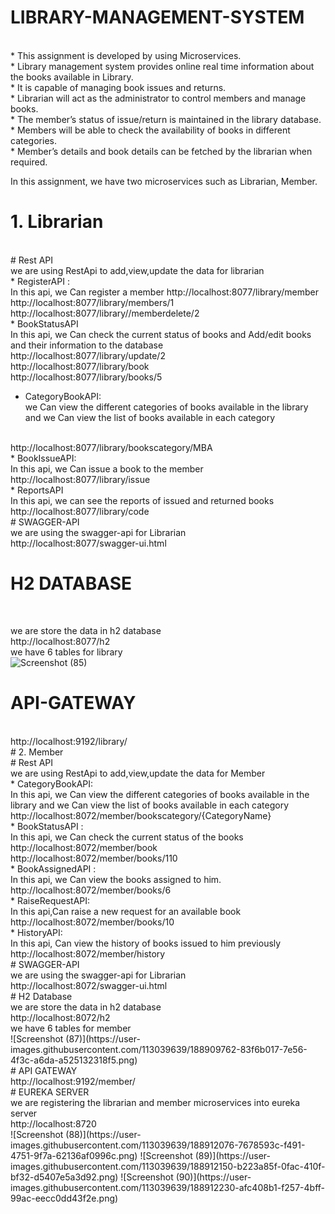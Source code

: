 # LIBRARY-MANAGEMENT-SYSTEM
<br>                                             
* This assignment is developed by using Microservices.
<br> 
* Library management system provides online real time information about the books available in Library. 
<br>
* It is capable of managing book issues and returns. 
<br>
* Librarian will act as the administrator to control members and manage books. 
<br>
* The member’s status of issue/return is maintained in the library database.
<br>
* Members will be able to check the availability of books in different categories. 
<br>
* Member’s details and book details can be fetched by the librarian when required.
<br>
                                                                          
 In this assignment, we have two microservices such as Librarian, Member.
 <br>
 # 1. Librarian
<br>
# Rest API
<br>
we are using RestApi to add,view,update the data for librarian
<br>
* RegisterAPI :
<br>
In this api, we Can register a member
http://localhost:8077/library/member
<br>
http://localhost:8077/library/members/1
<br>
http://localhost:8077/library//memberdelete/2
<br>
* BookStatusAPI
<br>
In this api, we Can check the current status of books and Add/edit books and their information to the database
<br>
http://localhost:8077/library/update/2
<br>
http://localhost:8077/library/book
<br>
http://localhost:8077/library/books/5

* CategoryBookAPI:
  <br>
we Can view the different categories of books available in the library and we Can view the list of books available in each category
<br>
http://localhost:8077/library/bookscategory/MBA
<br>
* BookIssueAPI:
 <br>
In this api, we Can issue a book to the member
<br>
http://localhost:8077/library/issue
<br>
* ReportsAPI
<br>
In this api, we can see the reports of issued and returned books
<br>
http://localhost:8077/library/code
<br>
# SWAGGER-API
<br>
we are using the swagger-api for Librarian
<br>
http://localhost:8077/swagger-ui.html
<br>

# H2 DATABASE
<br>

we are store the data in h2 database
<br>
http://localhost:8077/h2
<br>
we have 6 tables for library
<br>
![Screenshot (85)](https://user-images.githubusercontent.com/113039639/188908425-9dbb1e47-96a0-4344-8702-662d3b2b1c78.png)
<br>
# API-GATEWAY 
<br>
http://localhost:9192/library/
<br>
# 2. Member
<br>
# Rest API
<br>
we are using RestApi to add,view,update the data for Member
<br>
* CategoryBookAPI:
<br>
In this api, we Can view the different categories of books available in the library and we Can view the list of books available in each category
<br>
http://localhost:8072/member/bookscategory/{CategoryName}
<br>
* BookStatusAPI :
<br>
In this api, we Can check the current status of the books
<br>
http://localhost:8072/member/book
<br>
http://localhost:8072/member/books/110
<br>
* BookAssignedAPI :
<br>
In this api, we Can view the books assigned to him.
<br>
http://localhost:8072/member/books/6
<br>
* RaiseRequestAPI:
<br>
In this api,Can raise a new request for an available book
<br>
http://localhost:8072/member/books/10
<br>
* HistoryAPI:
<br>
In this api, Can view the history of books issued to him previously
<br>
http://localhost:8072/member/history
<br>
# SWAGGER-API
<br>
we are using the swagger-api for Librarian
<br>
http://localhost:8072/swagger-ui.html
<br>
# H2 Database
<br>
we are store the data in h2 database
<br>
http://localhost:8072/h2
<br>
we have 6 tables for member
<br>
![Screenshot (87)](https://user-images.githubusercontent.com/113039639/188909762-83f6b017-7e56-4f3c-a6da-a525132318f5.png)
<br>
# API GATEWAY
<br>
http://localhost:9192/member/
<br>
# EUREKA SERVER
<br>
 we are registering the librarian and member microservices into eureka server
<br>
http://localhost:8720
<br>
![Screenshot (88)](https://user-images.githubusercontent.com/113039639/188912076-7678593c-f491-4751-9f7a-62136af0996c.png)
![Screenshot (89)](https://user-images.githubusercontent.com/113039639/188912150-b223a85f-0fac-410f-bf32-d5407e5a3d92.png)
![Screenshot (90)](https://user-images.githubusercontent.com/113039639/188912230-afc408b1-f257-4bff-99ac-eecc0dd43f2e.png)


